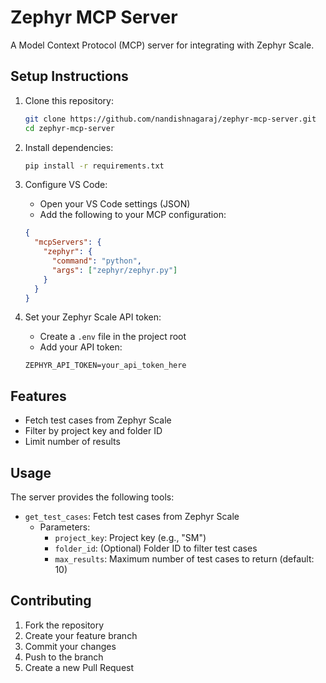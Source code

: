 # Zephyr MCP Server

A Model Context Protocol (MCP) server for integrating with Zephyr Scale.

## Setup Instructions

1. Clone this repository:
   ```bash
   git clone https://github.com/nandishnagaraj/zephyr-mcp-server.git
   cd zephyr-mcp-server
   ```

2. Install dependencies:
   ```bash
   pip install -r requirements.txt
   ```

3. Configure VS Code:
   - Open your VS Code settings (JSON)
   - Add the following to your MCP configuration:
   ```json
   {
     "mcpServers": {
       "zephyr": {
         "command": "python",
         "args": ["zephyr/zephyr.py"]
       }
     }
   }
   ```

4. Set your Zephyr Scale API token:
   - Create a `.env` file in the project root
   - Add your API token:
   ```
   ZEPHYR_API_TOKEN=your_api_token_here
   ```

## Features

- Fetch test cases from Zephyr Scale
- Filter by project key and folder ID
- Limit number of results

## Usage

The server provides the following tools:
- `get_test_cases`: Fetch test cases from Zephyr Scale
  - Parameters:
    - `project_key`: Project key (e.g., "SM")
    - `folder_id`: (Optional) Folder ID to filter test cases
    - `max_results`: Maximum number of test cases to return (default: 10)

## Contributing

1. Fork the repository
2. Create your feature branch
3. Commit your changes
4. Push to the branch
5. Create a new Pull Request